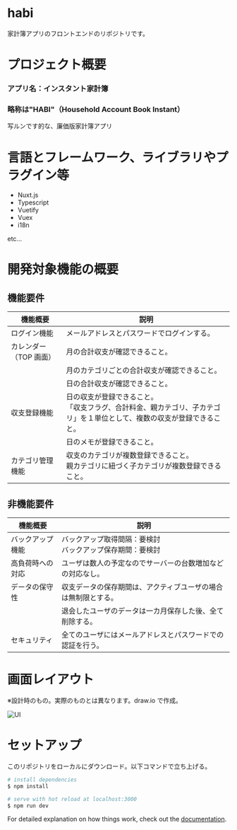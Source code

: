 # habi

家計簿アプリのフロントエンドのリポジトリです。

# プロジェクト概要

### アプリ名：インスタント家計簿

### 略称は"HABI"（Household Account Book Instant）

写ルンです的な、廉価版家計簿アプリ

# 言語とフレームワーク、ライブラリやプラグイン等

- Nuxt.js
- Typescript
- Vuetify
- Vuex
- i18n

etc...

# 開発対象機能の概要

## 機能要件

| 機能概要               | 説明                                                                                                                           |
| ---------------------- | ------------------------------------------------------------------------------------------------------------------------------ |
| ログイン機能           | メールアドレスとパスワードでログインする。                                                                                     |
| カレンダー（TOP 画面） | 月の合計収支が確認できること。                                                                                                 |
|                        | 月のカテゴリごとの合計収支が確認できること。                                                                                   |
|                        | 日の合計収支が確認できること。                                                                                                 |
| 収支登録機能           | 日の収支が登録できること。<br />「収支フラグ、合計料金、親カテゴリ、子カテゴリ」を１単位として、複数の収支が登録できること。　 |
|                        | 日のメモが登録できること。                                                                                                     |
| カテゴリ管理機能       | 収支のカテゴリが複数登録できること。<br />親カテゴリに紐づく子カテゴリが複数登録できること。                                   |

## 非機能要件

| 機能概要         | 説明                                                           |
| ---------------- | -------------------------------------------------------------- |
| バックアップ機能 | バックアップ取得間隔：要検討<br />バックアップ保存期間：要検討 |
| 高負荷時への対応 | ユーザは数人の予定なのでサーバーの台数増加などの対応なし。     |
| データの保守性   | 収支データの保存期間は、アクティブユーザの場合は無制限とする。 |
|                  | 退会したユーザのデータは一カ月保存した後、全て削除する。       |
| セキュリティ     | 全てのユーザにはメールアドレスとパスワードでの認証を行う。     |

# 画面レイアウト

※設計時のもの。実際のものとは異なります。draw.io で作成。

![UI](https://user-images.githubusercontent.com/77401198/220348417-8846c81b-bbdd-4508-a747-2da11a8ed12e.png)

# セットアップ

このリポジトリをローカルにダウンロード。以下コマンドで立ち上げる。

```bash
# install dependencies
$ npm install

# serve with hot reload at localhost:3000
$ npm run dev
```

For detailed explanation on how things work, check out the [documentation](https://nuxtjs.org).
